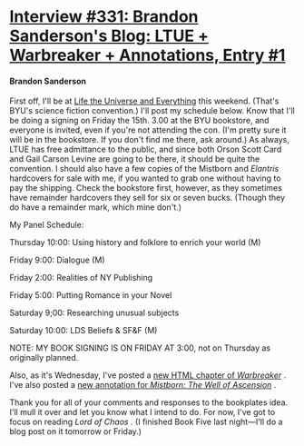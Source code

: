 # [Interview #331: Brandon Sanderson's Blog: LTUE + Warbreaker + Annotations, Entry #1](https://www.theoryland.com/intvmain.php?i=331#1)

#### Brandon Sanderson

First off, I'll be at
[Life the Universe and Everything](http://www.ltue.org/LTUE_home.html)
this weekend. (That's BYU's science fiction convention.) I'll post my schedule below. Know that I'll be doing a signing on Friday the 15th. 3.00 at the BYU bookstore, and everyone is invited, even if you're not attending the con. (I'm pretty sure it will be in the bookstore. If you don't find me there, ask around.) As always, LTUE has free admittance to the public, and since both Orson Scott Card and Gail Carson Levine are going to be there, it should be quite the convention. I should also have a few copies of the Mistborn and
*Elantris*
hardcovers for sale with me, if you wanted to grab one without having to pay the shipping. Check the bookstore first, however, as they sometimes have remainder hardcovers they sell for six or seven bucks. (Though they do have a remainder mark, which mine don't.)

My Panel Schedule:
  
Thursday 10:00: Using history and folklore to enrich your world (M)
  
Friday 9:00: Dialogue (M)
  
Friday 2:00: Realities of NY Publishing
  
Friday 5:00: Putting Romance in your Novel
  
Saturday 9;00: Researching unusual subjects
  
Saturday 10:00: LDS Beliefs & SF&F (M)

NOTE: MY BOOK SIGNING IS ON FRIDAY AT 3:00, not on Thursday as originally planned.

Also, as it's Wednesday, I've posted a
[new HTML chapter of
*Warbreaker*](http://www.brandonsanderson.com/library/15/Warbreaker-Chapter%E2%80%94Two)
. I've also posted a
[new annotation for
*Mistborn: The Well of Ascension*](http://www.brandonsanderson.com/annotation/212/Mistborn-2-Chapter-Twenty-Four)
.

Thank you for all of your comments and responses to the bookplates idea. I'll mull it over and let you know what I intend to do. For now, I've got to focus on reading
*Lord of Chaos*
. (I finished Book Five last night—I'll do a blog post on it tomorrow or Friday.)

